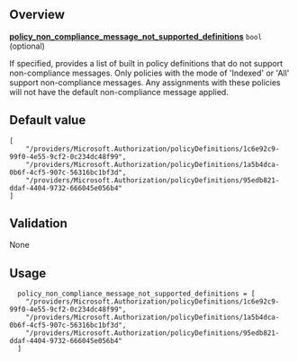 <!-- markdownlint-disable first-line-h1 -->
## Overview

[**policy_non_compliance_message_not_supported_definitions**](#overview) `bool` (optional)

If specified, provides a list of built in policy definitions that do not support non-compliance messages. Only policies with the mode of 'Indexed' or 'All' support non-compliance messages. Any assignments with these policies will not have the default non-compliance message applied.

## Default value

```hcl
[
    "/providers/Microsoft.Authorization/policyDefinitions/1c6e92c9-99f0-4e55-9cf2-0c234dc48f99",
    "/providers/Microsoft.Authorization/policyDefinitions/1a5b4dca-0b6f-4cf5-907c-56316bc1bf3d",
    "/providers/Microsoft.Authorization/policyDefinitions/95edb821-ddaf-4404-9732-666045e056b4"
]
```

## Validation

None

## Usage

```hcl
  policy_non_compliance_message_not_supported_definitions = [
    "/providers/Microsoft.Authorization/policyDefinitions/1c6e92c9-99f0-4e55-9cf2-0c234dc48f99",
    "/providers/Microsoft.Authorization/policyDefinitions/1a5b4dca-0b6f-4cf5-907c-56316bc1bf3d",
    "/providers/Microsoft.Authorization/policyDefinitions/95edb821-ddaf-4404-9732-666045e056b4"
  ]
```

[//]: # "************************"
[//]: # "INSERT LINK LABELS BELOW"
[//]: # "************************"
